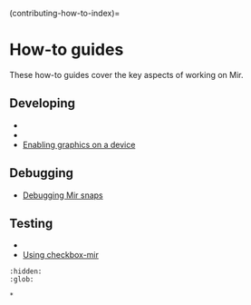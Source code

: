 (contributing-how-to-index)=

# How-to guides
These how-to guides cover the key aspects of working on Mir.

## Developing
- [](howto-contribute)
- [](how-to-update-symbols-maps)
- [Enabling graphics on a device](how-to-enable-graphics-for-snaps-on-a-device)

## Debugging
- [Debugging Mir snaps](how-to-debug-mir-snaps)

## Testing
- [](how-to-test-mir-for-a-release)
- [Using checkbox-mir](how-to-use-checkbox-mir)

```{toctree}
:hidden:
:glob:

*
```
